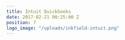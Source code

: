 ```yaml
---
title: Intuit Quickbooks
date: 2017-02-21 00:25:00 Z
position: 7
logo_image: "/uploads/inkfield-intuit.png"
---
```


